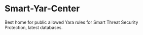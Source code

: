 # Smart-Yar-Center
Best home for public allowed Yara rules for Smart Threat Security Protection, latest databases.

